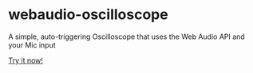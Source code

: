 # webaudio-oscilloscope

A simple, auto-triggering Oscilloscope that uses the Web Audio API and your Mic input

[Try it now!](https://espruino.github.io/webaudio-oscilloscope/)
